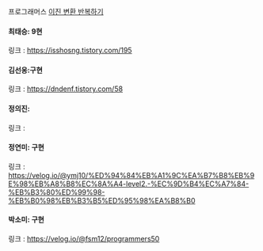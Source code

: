 프로그래머스 [이진 변환 반복하기](https://school.programmers.co.kr/learn/courses/30/lessons/70129)<br>

#### 최태승: 9현
링크 : https://isshosng.tistory.com/195

#### 김선웅:구현
링크 : https://dndenf.tistory.com/58

#### 정의진: 
링크 : 

#### 정연미: 구현
링크 : https://velog.io/@ymj10/%ED%94%84%EB%A1%9C%EA%B7%B8%EB%9E%98%EB%A8%B8%EC%8A%A4-level2.-%EC%9D%B4%EC%A7%84-%EB%B3%80%ED%99%98-%EB%B0%98%EB%B3%B5%ED%95%98%EA%B8%B0

#### 박소미: 구현
링크 : https://velog.io/@fsm12/programmers50
